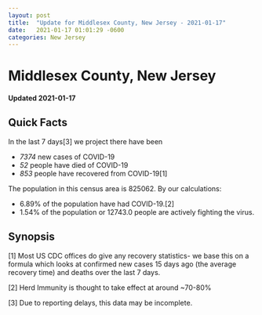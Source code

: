 ```yaml
---
layout: post
title:  "Update for Middlesex County, New Jersey - 2021-01-17"
date:   2021-01-17 01:01:29 -0600
categories: New Jersey
---
```


# Middlesex County, New Jersey
#### Updated 2021-01-17

## Quick Facts

In the last 7 days[3] we project there have been
- *7374* new cases of COVID-19
- *52* people have died of COVID-19
- *853* people have recovered from COVID-19[1]

The population in this census area is 825062. By our calculations:
- 6.89% of the population have had COVID-19.[2]
- 1.54% of the population or 12743.0 people are actively fighting the virus.

## Synopsis




[1] Most US CDC offices do give any recovery statistics- we base this on a formula which looks at confirmed new cases
15 days ago (the average recovery time) and deaths over the last 7 days.

[2] Herd Immunity is thought to take effect at around ~70-80%

[3] Due to reporting delays, this data may be incomplete.
 
    